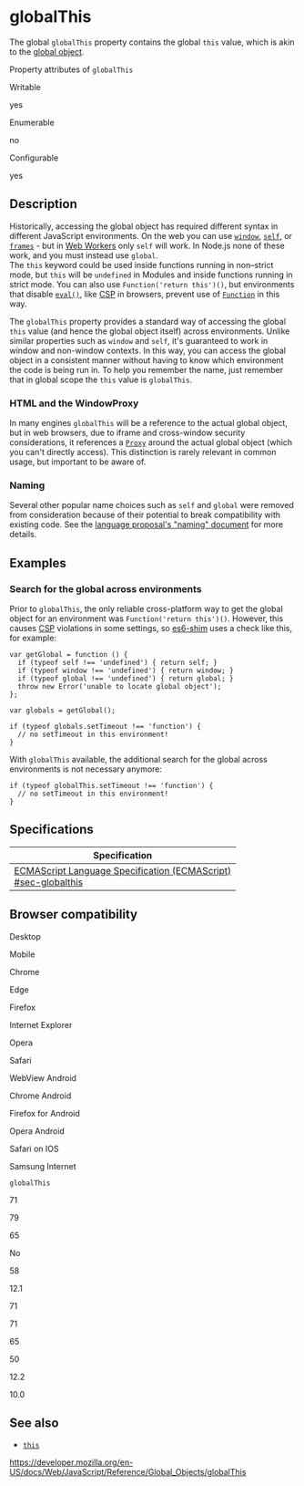globalThis
==========

The global `globalThis` property contains the global `this` value, which is akin to the [global object](https://developer.mozilla.org/en-US/docs/Glossary/Global_object).

Property attributes of `globalThis`

Writable

yes

Enumerable

no

Configurable

yes

Description
-----------

Historically, accessing the global object has required different syntax in different JavaScript environments. On the web you can use [`window`](https://developer.mozilla.org/en-US/docs/Web/API/Window/window), [`self`](https://developer.mozilla.org/en-US/docs/Web/API/Window/self), or [`frames`](https://developer.mozilla.org/en-US/docs/Web/API/Window/frames) - but in [Web Workers](https://developer.mozilla.org/en-US/docs/Web/API/Worker) only `self` will work. In Node.js none of these work, and you must instead use `global`.  
The `this` keyword could be used inside functions running in non–strict mode, but `this` will be `undefined` in Modules and inside functions running in strict mode. You can also use `Function('return this')()`, but environments that disable [`eval()`](eval), like [CSP](https://developer.mozilla.org/en-US/docs/Glossary/CSP) in browsers, prevent use of [`Function`](function) in this way.

The `globalThis` property provides a standard way of accessing the global `this` value (and hence the global object itself) across environments. Unlike similar properties such as `window` and `self`, it's guaranteed to work in window and non-window contexts. In this way, you can access the global object in a consistent manner without having to know which environment the code is being run in. To help you remember the name, just remember that in global scope the `this` value is `globalThis`.

### HTML and the WindowProxy

In many engines `globalThis` will be a reference to the actual global object, but in web browsers, due to iframe and cross-window security considerations, it references a [`Proxy`](proxy) around the actual global object (which you can't directly access). This distinction is rarely relevant in common usage, but important to be aware of.

### Naming

Several other popular name choices such as `self` and `global` were removed from consideration because of their potential to break compatibility with existing code. See the [language proposal's "naming" document](https://github.com/tc39/proposal-global/blob/master/NAMING.md) for more details.

Examples
--------

### Search for the global across environments

Prior to `globalThis`, the only reliable cross-platform way to get the global object for an environment was `Function('return this')()`. However, this causes [CSP](https://developer.mozilla.org/en-US/docs/Web/HTTP/CSP) violations in some settings, so [es6-shim](https://github.com/paulmillr/es6-shim) uses a check like this, for example:

    var getGlobal = function () {
      if (typeof self !== 'undefined') { return self; }
      if (typeof window !== 'undefined') { return window; }
      if (typeof global !== 'undefined') { return global; }
      throw new Error('unable to locate global object');
    };

    var globals = getGlobal();

    if (typeof globals.setTimeout !== 'function') {
      // no setTimeout in this environment!
    }

With `globalThis` available, the additional search for the global across environments is not necessary anymore:

    if (typeof globalThis.setTimeout !== 'function') {
      // no setTimeout in this environment!
    }

Specifications
--------------

<table><thead><tr class="header"><th>Specification</th></tr></thead><tbody><tr class="odd"><td><a href="https://tc39.es/ecma262/#sec-globalthis">ECMAScript Language Specification (ECMAScript)<br />
<span class="small">#sec-globalthis</span></a></td></tr></tbody></table>

Browser compatibility
---------------------

Desktop

Mobile

Chrome

Edge

Firefox

Internet Explorer

Opera

Safari

WebView Android

Chrome Android

Firefox for Android

Opera Android

Safari on IOS

Samsung Internet

`globalThis`

71

79

65

No

58

12.1

71

71

65

50

12.2

10.0

See also
--------

-   [`this`](../operators/this)

<a href="https://developer.mozilla.org/en-US/docs/Web/JavaScript/Reference/Global_Objects/globalThis" class="_attribution-link">https://developer.mozilla.org/en-US/docs/Web/JavaScript/Reference/Global_Objects/globalThis</a>
